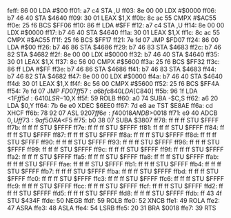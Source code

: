 feff: 86 00           LDA    #$00
ff01: a7 c4           STA    ,U
ff03: 8e 00 00        LDX    #$0000
ff06: b7 46 40        STA    $4640
ff09: 30 01           LEAX   $1,X
ff0b: 8c ac 55        CMPX   #$AC55
ff0e: 25 f6           BCS    $FF06
ff10: 86 ff           LDA    #$FF
ff12: a7 c4           STA    ,U
ff14: 8e 00 00        LDX    #$0000
ff17: b7 46 40        STA    $4640
ff1a: 30 01           LEAX   $1,X
ff1c: 8c ac 55        CMPX   #$AC55
ff1f: 25 f6           BCS    $FF17
ff21: 7e fd 07        JMP    $FD07
ff24: 86 00           LDA    #$00
ff26: b7 46 86        STA    $4686
ff29: b7 46 83        STA    $4683
ff2c: b7 46 82        STA    $4682
ff2f: 8e 00 00        LDX    #$0000
ff32: b7 46 40        STA    $4640
ff35: 30 01           LEAX   $1,X
ff37: 8c 56 00        CMPX   #$5600
ff3a: 25 f6           BCS    $FF32
ff3c: 86 ff           LDA    #$FF
ff3e: b7 46 86        STA    $4686
ff41: b7 46 83        STA    $4683
ff44: b7 46 82        STA    $4682
ff47: 8e 00 00        LDX    #$0000
ff4a: b7 46 40        STA    $4640
ff4d: 30 01           LEAX   $1,X
ff4f: 8c 56 00        CMPX   #$5600
ff52: 25 f6           BCS    $FF4A
ff54: 7e fd 07        JMP    $FD07
ff57: a6 bf c8 40     LDA    [$C840]
ff5b: 96 1f           LDA    <$1F
ff5d: 64 10           LSR    -$10,X
ff5f: 59              ROLB
ff60: a0 74           SUBA   -$C,S
ff62: a6 20           LDA    $0,Y
ff64: 7b 6e e0        XDEC   $6EE0
ff67: 7d e8 ae        TST    $E8AE
ff6a: cd              XHCF
ff6b: 78 92 07        ASL    $9207
ff6e: f4 00 18        ANDB   >$0018
ff71: e9 40           ADCB   $0,U
ff73: 9a f5           ORA    <$F5
ff75: b0 38 07        SUBA   $3807
ff78: ff ff ff        STU    $FFFF
ff7b: ff ff ff        STU    $FFFF
ff7e: ff ff ff        STU    $FFFF
ff81: ff ff ff        STU    $FFFF
ff84: ff ff ff        STU    $FFFF
ff87: ff ff ff        STU    $FFFF
ff8a: ff ff ff        STU    $FFFF
ff8d: ff ff ff        STU    $FFFF
ff90: ff ff ff        STU    $FFFF
ff93: ff ff ff        STU    $FFFF
ff96: ff ff ff        STU    $FFFF
ff99: ff ff ff        STU    $FFFF
ff9c: ff ff ff        STU    $FFFF
ff9f: ff ff ff        STU    $FFFF
ffa2: ff ff ff        STU    $FFFF
ffa5: ff ff ff        STU    $FFFF
ffa8: ff ff ff        STU    $FFFF
ffab: ff ff ff        STU    $FFFF
ffae: ff ff ff        STU    $FFFF
ffb1: ff ff ff        STU    $FFFF
ffb4: ff ff ff        STU    $FFFF
ffb7: ff ff ff        STU    $FFFF
ffba: ff ff ff        STU    $FFFF
ffbd: ff ff ff        STU    $FFFF
ffc0: ff ff ff        STU    $FFFF
ffc3: ff ff ff        STU    $FFFF
ffc6: ff ff ff        STU    $FFFF
ffc9: ff ff ff        STU    $FFFF
ffcc: ff ff ff        STU    $FFFF
ffcf: ff ff ff        STU    $FFFF
ffd2: ff ff ff        STU    $FFFF
ffd5: ff ff ff        STU    $FFFF
ffd8: ff ff ff        STU    $FFFF
ffdb: ff 43 4f        STU    $434F
ffde: 50              NEGB
ffdf: 59              ROLB
ffe0: 52              XNCB
ffe1: 49              ROLA
ffe2: 47              ASRA
ffe3: 48              ASLA
ffe4: 54              LSRB
ffe5: 20 31           BRA    $0018
ffe7: 39              RTS
